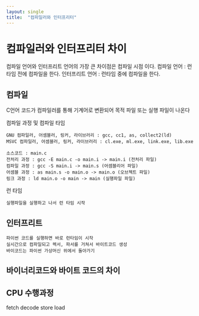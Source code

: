 ```yaml
---
layout: single
title:  "컴파일러와 인터프리터"
---
```


# 컴파일러와 인터프리터 차이
컴파일 언어와 인터프리트 언어의 가장 큰 차이점은 컴파일 시점 이다. 
컴파일 언어 : 런타임 전에 컴파일을 한다.
인터프리트 언어 : 런타임 중에 컴파일을 한다.


## 컴파일
C언어 코드가 컴파일러를 통해 기계어로 변환되어 목적 파일 또는 실행 파일이 나온다

컴파일 과정 및 컴파일 타임

    GNU 컴파일러, 어셈블러, 링커, 라이브러리 : gcc, cc1, as, collect2(ld)
    MSVC 컴파일러, 어셈블러, 링커, 라이브러리 : cl.exe, ml.exe, link.exe, lib.exe

    소스코드 : main.c
    전처리 과정 : gcc -E main.c -o main.i -> main.i (전처리 파일)
    컴파일 과정 : gcc -S main.i -> main.s (어셈블리어 파일)
    어셈블 과정 : as main.s -o main.o -> main.o (오브젝트 파일)
    링크 과정 : ld main.o -o main -> main (실행파일 파일)

런 타임

    실행파일을 실행하고 나서 런 타임 시작


## 인터프리트

    파이썬 코드를 실행하면 바로 런타임이 시작
    실시간으로 컴파일되고 렉서, 파서를 거쳐서 바이트코드 생성
    바이코드는 파이썬 가상머신 위에서 돌아가기 


## 바이너리코드와 바이트 코드의 차이

## CPU 수행과정 
fetch decode store load